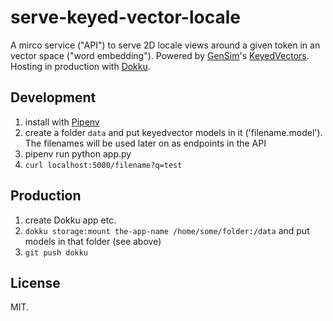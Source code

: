 # serve-keyed-vector-locale

A mirco service ("API") to serve 2D locale views around a given token in an vector space ("word embedding"). Powered by [GenSim](https://radimrehurek.com/gensim/)'s [KeyedVectors](https://radimrehurek.com/gensim/models/keyedvectors.html). Hosting in production with [Dokku](https://github.com/dokku/dokku).

## Development

1. install with [Pipenv](https://github.com/pypa/pipenv)
2. create a folder `data` and put keyedvector models in it ('filename.model'). The filenames will be used later on as endpoints in the API
3. pipenv run python app.py
4. `curl localhost:5000/filename?q=test`

## Production

1. create Dokku app etc.
2. `dokku storage:mount the-app-name /home/some/folder:/data` and put models in that folder (see above)
3. `git push dokku`

## License

MIT.
